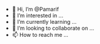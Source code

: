 - 👋 Hi, I’m @Pamarif
- 👀 I’m interested in ...
- 🌱 I’m currently learning ...
- 💞️ I’m looking to collaborate on ...
- 📫 How to reach me ...

<!---
Pamarif/Pamarif is a ✨ special ✨ repository because its `README.md` (this file) appears on your GitHub profile.
You can click the Preview link to take a look at your changes.
--->
